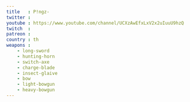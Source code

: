 ```yaml
---
title   : P!ngz-
twitter : 
youtube : https://www.youtube.com/channel/UCXzAwEfxLxV2x2uIuuU9hzQ
twitch  : 
patreon : 
country : th
weapons :
    - long-sword
    - hunting-horn
    - switch-axe
    - charge-blade
    - insect-glaive
    - bow
    - light-bowgun
    - heavy-bowgun
---
```


